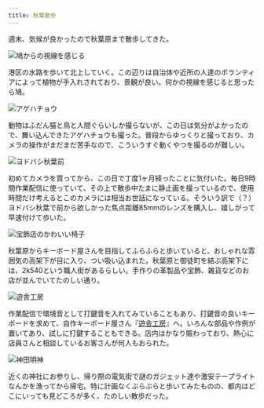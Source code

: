 ```yaml
---
title: 秋葉散歩
---
```

週末、気候が良かったので秋葉原まで散歩してきた。

![](https://lh4.googleusercontent.com/u1f9SYcifVmfSPvGeaSMeSALYYPkqVB_wQ7mscb_3HDaIZzCmz9Xx9lJjTzmuq8Ne9Q2EmQiRKR56Z7ZrM91_JfM_CEVjMfSmFNcf7P8fs2Nye8vNhN5k0nCTlX3PqNZ4zp_HImX_2uKRAiFS-a28sc "鳩からの視線を感じる")

港区の水路を歩いて北上していく。この辺りは自治体や近所の人達のボランティアによって植物が手入れされており、景観が良い。何かの視線を感じると思ったら鳩。

![](https://lh5.googleusercontent.com/luAtRrTLxM9lafL57pW-WkmtWm57Ls7jph3h_adGojc1ORumKhYG9Amc5WcCZ7cHXjZqFxsMsCVbZuVqjGKuINY-A5doK_xmXo1VypdAuYZWRpOotw4Ju98iAZGZdenfhxKzMkfiWK__bHnu19MER5k "アゲハチョウ")

動物はふだん猫と鳥と人間ぐらいしか撮らないが、この日は気分がよかったので、舞い込んできたアゲハチョウも撮った。普段からゆっくりと撮っており、カメラの操作がまだまだ苦手なので、こういうすぐ動くやつを撮るのが難しい。

![](https://lh5.googleusercontent.com/7oniaAQtGlNn4my6iFDPxgE4yD1-Zi5AUanYZTGtLrNBh9-JPdkM4bwd0NiYCkuTP_855HtMjcLhUAGrpS-obmz53ZamaAJinibsY0xqYohaOykvl_nKrBwsBjB0FggU-VlYylYDepIK1moUfnfVRdw "ヨドバシ秋葉前")

初めてカメラを買ってから、この日で丁度1ヶ月経ったことに気付いた。毎日9時間作業配信に使っていて、その上で散歩中たまに静止画を撮っているので、使用時間だけ考えるとこのカメラには相当お世話になっている。そういう訳で（？）ヨドバシ秋葉で前から欲しかった焦点距離85mmのレンズを購入し、嬉しがって早速付けて歩いた。

![](https://lh3.googleusercontent.com/qN8bNBlm9VTiMghpZgSsw6fFiUqSvuf-Rf9cEOZ2QINSoqksKJIGbh-iUlCWdLc51-45fKvTAEPx_pkrAw4KfYeRCY5lYS0T3i7VESTxZjbvG5nBuyPJrq3p481XLzBLHVuEX6XeTo_j3Umgf4XgAMc "宝飾店のかわいい椅子")

秋葉原からキーボード屋さんを目指してふらふらと歩いていると、おしゃれな雰囲気の高架下が目に入り、つい吸い込まれた。秋葉原と御徒町を結ぶ高架下には、2k540という職人街があるらしい。手作りの革製品や宝飾、雑貨などのお店が並んでいてたのしい通り。

![](https://lh5.googleusercontent.com/1Gd3WMwMfLq0ShIHEnI8-cZ_TTWSego5Q9Wj3kx58vQjam07st7UYJhkFYPAQg8AGsvjSVM_GKBtM60L627kEfL8MhzcnKyii7WtiRQ9lBaFbBNLdzZ-Q_4WfAILOuofP9Q3T1uFAtREEajVzC3J6i4 "遊舎工房")

作業配信で環境音として打鍵音を入れてみていることもあり、打鍵音の良いキーボードを求めて、自作キーボード屋さん『[遊舎工房](https://yushakobo.jp/)』へ。いろんな部品や作例が置いてあり、試しに打鍵することもできる。店内はかなり賑わっており、熱心に店員さんと相談しているお客さんが何人もおられた。

![](https://lh6.googleusercontent.com/9bW929uYbDTL9H58bxMvmnJVh_oQnCKtMDoD9u-ed7hcGYqGitDHfjF8xgCzzFtT6hurGtm1AUSlLKGib_fNOs8henKJrAUAefJUmZRiAX_NpG3JNxYSUnLxdvaYTPzzL1_Rfaj2gi0GKejPkGynEDE "神田明神")

近くの神社にお参りし、帰り際の電気街で謎のガジェット達や激安テープライトなんかを漁ってから帰宅。特に計画なくぶらぶらと歩いてみたものの、都内はどこにいっても見どころが多く、たのしい散歩だった。
